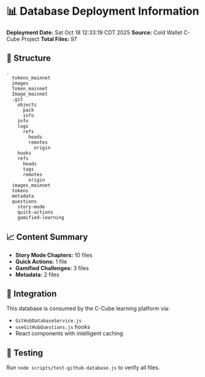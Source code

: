 # 📊 Database Deployment Information

**Deployment Date:** Sat Oct 18 12:33:19 CDT 2025
**Source:** Cold Wallet C-Cube Project
**Total Files:** 97

## 📁 Structure
```
.
  tokens_mainnet
  images
  Token_mainnet
  Image_mainnet
  .git
    objects
      pack
      info
    info
    logs
      refs
        heads
        remotes
          origin
    hooks
    refs
      heads
      tags
      remotes
        origin
  images_mainnet
  tokens
  metadata
  questions
    story-mode
    quick-actions
    gamified-learning
```

## 📈 Content Summary
- **Story Mode Chapters:** 10 files
- **Quick Actions:** 1 file  
- **Gamified Challenges:** 3 files
- **Metadata:** 2 files

## 🔗 Integration
This database is consumed by the C-Cube learning platform via:
- `GitHubDatabaseService.js`
- `useGitHubQuestions.js` hooks
- React components with intelligent caching

## 🧪 Testing
Run `node scripts/test-github-database.js` to verify all files.
